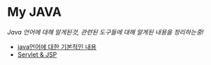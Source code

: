 # My JAVA
_Java 언어에 대해 알게된것, 관련된 도구들에 대해 알게된 내용을 정리하는중!_  

* [java언어에 대한 기본적인 내용](basic/README.md)
* [Servlet & JSP](servlet_and_jsp/README.md)